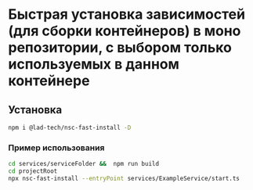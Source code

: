 
# Быстрая установка зависимостей (для сборки контейнеров) в моно репозитории, с выбором только используемых в данном контейнере


## Установка

```bash
npm i @lad-tech/nsc-fast-install -D

```

### Пример использования

```bash 
cd services/serviceFolder &&  npm run build
cd projectRoot
npx nsc-fast-install --entryPoint services/ExampleService/start.ts     
```
